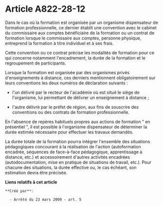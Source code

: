 # Article A822-28-12

Dans le cas où la formation est organisée par un organisme dispensateur de formation professionnelle, ce dernier établit une
convention avec le cabinet du commissaire aux comptes bénéficiaire de la formation ou un contrat de formation lorsque le
commissaire aux comptes, personne physique, entreprend la formation à titre individuel et à ses frais. 

Cette convention ou ce contrat précise les modalités de formation pour ce qui concerne notamment l'encadrement, la durée de
la formation et le regroupement de participants. 

Lorsque la formation est organisée par des organismes privés d'enseignements à distance, ces derniers mentionnent
obligatoirement sur leurs conventions les deux numéros de déclaration suivants : 

- l'un délivré par le recteur de l'académie où est situé le siège de l'organisme, lui permettant de délivrer un enseignement
à distance ; 

- l'autre délivré par le préfet de région, aux fins de souscrire des conventions ou des contrats de formation
professionnelle. 

En l'absence de repères habituels propres aux actions de formation " en présentiel ", il est possible à l'organisme
dispensateur de déterminer la durée estimée nécessaire pour effectuer les travaux demandés. 

La durée totale de la formation pourra intégrer l'ensemble des situations pédagogiques concourant à la réalisation de
l'action (autoformation encadrée, séquences de face-à-face pédagogique, apprentissage à distance, etc.) et accessoirement
d'autres activités encadrées (autodocumentation, mise en pratique de situations de travail, etc.). Pour chacune des
situations, la durée effective ou, le cas échéant, son estimation devra être précisée.

**Liens relatifs à cet article**

	**Créé par**:

	  - Arrêté du 23 mars 2009 - art. 5
